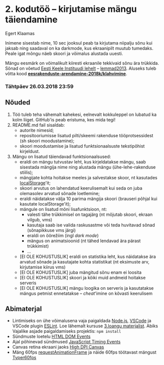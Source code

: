 # 2. kodutöö – kirjutamise mängu täiendamine

Egert Klaamas

Inimene sisestab nime, 10 sec jooksul peab ta kirjutama niipalju sõnu kui jaksab ning saadaval on ka darkmode, kus ekraanipilt muutub tumedaks. Peale igat mõngu näeb skoori ja võimalus alustada uuesti.


Mängu eesmärk on võimalikult kiiresti ekraanile tekkivaid sõnu ära trükkida. Sõnad on võetud [Eesti Keele Instituudi lehelt](http://www.eki.ee/tarkvara/wordlist/) – [lemmad2013](http://www.eki.ee/tarkvara/wordlist/lemmad2013.txt). Aluseks tuleb võtta kood **[eesrakenduste-arendamine-2018k/klahvimine](https://github.com/eesrakenduste-arendamine-2018k/klahvimine)**. 

### Tähtpäev 26.03.2018 23:59

## Nõuded

1. Töö tuleb teha vähemalt kahekesi, eelnevalt kokkuleppel on lubatud ka kolm liiget. GitHub'is peab eristuma, kes mida tegi!
1. README.md fail sisaldab:
    * autorite nimesid; 
    * repositooriumisse lisatud pilti/skeemi rakenduse tööprotsessidest (sh skoori moodustamine); 
    * skoori moodustamise ja lisatud funktsionaalsuste tekstipõhist kirjeldust.
1. Mängu on lisatud täiendavad funktsionaalsused:  
    * eraldi on mängu tutvustav leht, kus kirjeldatakse mängu, saab sisestada mängija nime ning alustada mängu (ühe-lehe-rakenduse stiilis); 
    * mängijate kohta hoitakse meeles ja salvestakse skoor, nt kasutades [localStorage](https://www.w3schools.com/html/html5_webstorage.asp)'it; 
    * skoori arvutus on lahendatud keerulisemalt kui seda on juba olemasolev arvatud sõnade loetlemine; 
    * eraldi näidatakse välja 10 parima mängija skoori (brauseri põhjal kui kasutate localStorage'it); 
    * mängule on lisatud mõni lisafunktsioon, nt:
        * valesti tähe trükkimisel on tagajärg (nt mõjutab skoori, ekraan vilgub, vms)
        * kasutaja saab ise valida raskusastme või teda huvitavad sõnad (sõnapikkuse vms järgi)
        * eraldi on öörežiim (ingl *dark mode*)
        * mängus on animatsioonid (nt tähed lendavad ära pärast trükkimist)
        * ...
    * [EI OLE KOHUSTUSLIK] eraldi on statistika leht, kus näidatakse ära arvatud sõnade ja kasutajate kohta statistikat (nt eksimuste arv, kirjutamise kiirus vms)
    * [EI OLE KOHUSTUSLIK] juba mängitud sõnu enam ei loosita
    * [EI OLE KOHUSTUSLIK] skoori ja kõiki muid andmeid hoitakse serveris 
    * [EI OLE KOHUSTUSLIK] mängu loogika on serveris ja kasutatakse mängus petmist ennetatakse – *cheat*'imine on kõvasti keerulisem

## Abimaterjal
* Lintimiseks on ühe võimalusena vaja paigaldada [Node.js](https://nodejs.org/en/), [VSCode](https://code.visualstudio.com/) ja VSCode plugin [ESLint](https://marketplace.visualstudio.com/items?itemName=dbaeumer.vscode-eslint). Loe lähemalt kursuse [3.loangu materjalist](https://github.com/eesrakenduste-arendamine-2018k/kursus#3-loeng). Abiks Vajalike asjade paigaldamiseks projektis: `npm install`
* Sündmuste loetelu [HTML DOM Events](http://www.w3schools.com/jsref/dom_obj_event.asp)
* Ajal põhinevad sündmused [JavaScript Timing Events](http://www.w3schools.com/js/js_timing.asp)
* Canvas retina ekraani jaoks [High DPI Canvas](https://www.html5rocks.com/en/tutorials/canvas/hidpi/)
* Mäng 60fps [requestAnimationFrame](http://creativejs.com/resources/requestanimationframe/) ja näide 60fps töötavast mängust [Typer60fps](eesrakenduste-arendamine-2017k/https://github.com/eesrakenduste-arendamine-2017k/Typer60fps) 

